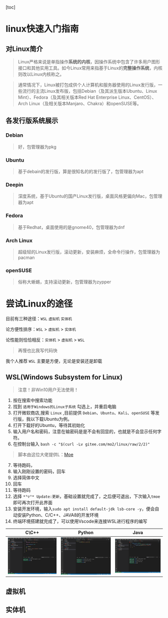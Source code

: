 [toc]

# linux快速入门指南

## 对Linux简介

> Linux严格来说是单指操作**系统的内核**，因操作系统中包含了许多用户图形接口和其他实用工具。如今Linux常用来指基于Linux的**完整操作系统**，内核则改以Linux内核称之。


> 通常情况下，Linux被打包成供个人计算机和服务器使用的Linux发行版，一些流行的主流Linux发布版，包括Debian（及其派生版本Ubuntu、Linux Mint）、Fedora（及其相关版本Red Hat Enterprise Linux、CentOS）、Arch Linux（及相关版本Manjaro、Chakra）和openSUSE等。

## 各发行版系统展示

### Debian

> 好，包管理器为pkg

### Ubuntu

> 基于debain的发行版，算是很知名的的发行版了，包管理器为apt



### Deepin

> 深度系统，基于Ubuntu的国产Linux发行版，桌面风格更偏向Mac，包管理器为apt



### Fedora

> 基于Redhat，桌面使用的是gnome40，包管理器为dnf



### Arch Linux

> 超级轻的Linux发行版，滚动更新，安装麻烦，全命令行操作，包管理器为pacman



### openSUSE

> 俗称大蜥蜴，支持滚动更新，包管理器为zypper



# 尝试Linux的途径

目前有三种途径：`WSL` `虚拟机` `实体机` 

论方便性排序：`WSL` > `虚拟机` > `实体机`

论性能则恰恰相反：`实体机` > `虚拟机` > `WSL`

> 再慢也比我写代码快

我个人推荐 `WSL` 主要是方便，无论是安装还是卸载

## WSL(Windows Subsystem for Linux)

> 注意！非Win10用户无法使用！

1. 按在搜索中搜索功能
2. 找到 `适用于Windows的Linux子系统` 勾选上，并重启电脑
3. 打开微软商店,搜索 `Linux` ,目前提供 `Debian`、`Ubuntu`、`Kali`、`openSUSE` 等发行版，我以下载Ubuntu为例。
4. 打开下载好的Ubuntu，等待其初始化
5. 输入用户名和密码，注意在输密码是是不会有回显的，也就是不会显示任何字符。
6. 在控制台输入 `bash -c "$(curl -Lv gitee.com/mo2/linux/raw/2/2)"`
> 脚本由这位大佬提供L：[Moe](https://gitee.com/mo2)
7. 等待跑码，
8. 输入刚刚设置的密码，回车
9. 选择简体中文
10. 回车
11. 等待跑码
12. 选择 `*°▽°* Update:更新`，基础设置就完成了，之后便可退出，下次输入`tmoe`即可再次打开此界面
13. 安装开发环境，输入`sudo apt install default-jdk lsb-core -y`，便会自动安装Python、C/C++、JAVA8的开发环境
14. 终端环境搭建就完成了，可以使用Vscode来连接WSL进行程序的编写

|C\C++|Python|Java|
---|---|---
|![C++](WSL/c++.png)|![Python](WSL/python.png)|![Java](WSL/java.png)|

## 虚拟机

## 实体机



